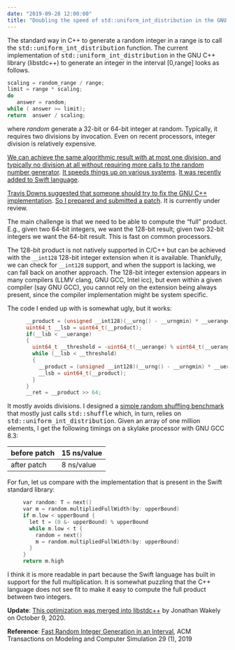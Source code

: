 ```yaml
---
date: "2019-09-28 12:00:00"
title: "Doubling the speed of std::uniform_int_distribution in the GNU C++ library (libstdc++)"
---
```




The standard way in C++ to generate a random integer in a range is to call the <tt>std::uniform_int_distribution</tt> function. The current implementation of <tt>std::uniform_int_distribution</tt> in the GNU C++ library (libstdc++) to generate an integer in the interval [0,range] looks as follows.
```C
scaling = random_range / range;
limit = range * scaling;
do
   answer = random;
while ( answer >= limit);
return  answer / scaling;
```


where _random_ generate a 32-bit or 64-bit integer at random. Typically, it requires two divisions by invocation. Even on recent processors, integer division is relatively expensive.

[We can achieve the same algorithmic result with at most one division, and typically no division at all without requiring more calls to the random number generator](https://arxiv.org/abs/1805.10941). [It speeds things up on various systems](/lemire/blog/2019/06/06/nearly-divisionless-random-integer-generation-on-various-systems/). [It was recently added to Swift language](https://github.com/apple/swift/pull/25286).

[Travis Downs suggested that someone should try to fix the GNU C++ implementation](/lemire/blog/2019/06/06/nearly-divisionless-random-integer-generation-on-various-systems/#comment-412365). [So I prepared and submitted a patch](https://www.mail-archive.com/gcc-patches@gcc.gnu.org/msg220766.html). It is currently under review.

The main challenge is that we need to be able to compute the &ldquo;full&rdquo; product. E.g., given two 64-bit integers, we want the 128-bit result; given two 32-bit integers we want the 64-bit result. This is fast on common processors.

The 128-bit product is not natively supported in C/C++ but can be achieved with the `__int128` 128-bit integer extension when it is available. Thankfully, we can check for `__int128` support, and when the support is lacking, we can fall back on another approach. The 128-bit integer extension appears in many compilers (LLMV clang, GNU GCC, Intel icc), but even within a given compiler (say GNU GCC), you cannot rely on the extension being always present, since the compiler implementation might be system specific.

The code I ended up with is somewhat ugly, but it works:
```C
      __product = (unsigned __int128)(__urng() - __urngmin) * __uerange;
      uint64_t __lsb = uint64_t(__product);
      if(__lsb < __uerange)
      {
        uint64_t __threshold = -uint64_t(__uerange) % uint64_t(__uerange);
        while (__lsb < __threshold)
        {
          __product = (unsigned __int128)(__urng() - __urngmin) * __uerange;
          __lsb = uint64_t(__product);
        }
      }
      __ret = __product >> 64;
```


It mostly avoids divisions. I designed a [simple random shuffling benchmark](https://github.com/lemire/simple_cpp_shuffle_benchmark) that mostly just calls <tt>std::shuffle</tt> which, in turn, relies on <tt>std::uniform_int_distribution</tt>. Given an array of one million elements, I get the following timings on a skylake processor with GNU GCC 8.3:

before patch             |15 ns/value              |
-------------------------|-------------------------|
after patch              |8 ns/value               |


For fun, let us compare with the implementation that is present in the Swift standard library:
```C
     var random: T = next()
     var m = random.multipliedFullWidth(by: upperBound)
     if m.low < upperBound {
       let t = (0 &- upperBound) % upperBound
       while m.low < t {
         random = next()
         m = random.multipliedFullWidth(by: upperBound)
       }
     }
     return m.high
```


I think it is more readable in part because the Swift language has built in support for the full multiplication. It is somewhat puzzling that the C++ language does not see fit to make it easy to compute the full product between two integers.

__Update__: [This optimization was merged into libstdc++](https://gcc.gnu.org/git/?p=gcc.git;a=blobdiff;f=libstdc%2B%2B-v3/include/bits/uniform_int_dist.h;h=ecb8574864aee10b9ea164379fffef27c7bdb0df;hp=6e1e3d5fc5fe8f7f22e62a85b35dc8bfa4743372;hb=98c37d3bacbb2f8bbbe56ed53a9547d3be01b66b;hpb=6ce2cb116af6e0965ff0dd69e7fd1925cf5dc68c) by Jonathan Wakely on October 9, 2020.

__Reference__: [Fast Random Integer Generation in an Interval](https://arxiv.org/abs/1805.10941), ACM Transactions on Modeling and Computer Simulation 29 (1), 2019

